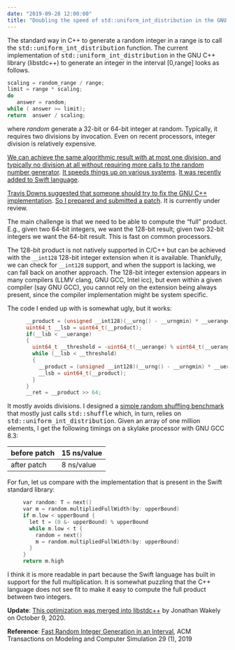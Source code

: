 ```yaml
---
date: "2019-09-28 12:00:00"
title: "Doubling the speed of std::uniform_int_distribution in the GNU C++ library (libstdc++)"
---
```




The standard way in C++ to generate a random integer in a range is to call the <tt>std::uniform_int_distribution</tt> function. The current implementation of <tt>std::uniform_int_distribution</tt> in the GNU C++ library (libstdc++) to generate an integer in the interval [0,range] looks as follows.
```C
scaling = random_range / range;
limit = range * scaling;
do
   answer = random;
while ( answer >= limit);
return  answer / scaling;
```


where _random_ generate a 32-bit or 64-bit integer at random. Typically, it requires two divisions by invocation. Even on recent processors, integer division is relatively expensive.

[We can achieve the same algorithmic result with at most one division, and typically no division at all without requiring more calls to the random number generator](https://arxiv.org/abs/1805.10941). [It speeds things up on various systems](/lemire/blog/2019/06/06/nearly-divisionless-random-integer-generation-on-various-systems/). [It was recently added to Swift language](https://github.com/apple/swift/pull/25286).

[Travis Downs suggested that someone should try to fix the GNU C++ implementation](/lemire/blog/2019/06/06/nearly-divisionless-random-integer-generation-on-various-systems/#comment-412365). [So I prepared and submitted a patch](https://www.mail-archive.com/gcc-patches@gcc.gnu.org/msg220766.html). It is currently under review.

The main challenge is that we need to be able to compute the &ldquo;full&rdquo; product. E.g., given two 64-bit integers, we want the 128-bit result; given two 32-bit integers we want the 64-bit result. This is fast on common processors.

The 128-bit product is not natively supported in C/C++ but can be achieved with the `__int128` 128-bit integer extension when it is available. Thankfully, we can check for `__int128` support, and when the support is lacking, we can fall back on another approach. The 128-bit integer extension appears in many compilers (LLMV clang, GNU GCC, Intel icc), but even within a given compiler (say GNU GCC), you cannot rely on the extension being always present, since the compiler implementation might be system specific.

The code I ended up with is somewhat ugly, but it works:
```C
      __product = (unsigned __int128)(__urng() - __urngmin) * __uerange;
      uint64_t __lsb = uint64_t(__product);
      if(__lsb < __uerange)
      {
        uint64_t __threshold = -uint64_t(__uerange) % uint64_t(__uerange);
        while (__lsb < __threshold)
        {
          __product = (unsigned __int128)(__urng() - __urngmin) * __uerange;
          __lsb = uint64_t(__product);
        }
      }
      __ret = __product >> 64;
```


It mostly avoids divisions. I designed a [simple random shuffling benchmark](https://github.com/lemire/simple_cpp_shuffle_benchmark) that mostly just calls <tt>std::shuffle</tt> which, in turn, relies on <tt>std::uniform_int_distribution</tt>. Given an array of one million elements, I get the following timings on a skylake processor with GNU GCC 8.3:

before patch             |15 ns/value              |
-------------------------|-------------------------|
after patch              |8 ns/value               |


For fun, let us compare with the implementation that is present in the Swift standard library:
```C
     var random: T = next()
     var m = random.multipliedFullWidth(by: upperBound)
     if m.low < upperBound {
       let t = (0 &- upperBound) % upperBound
       while m.low < t {
         random = next()
         m = random.multipliedFullWidth(by: upperBound)
       }
     }
     return m.high
```


I think it is more readable in part because the Swift language has built in support for the full multiplication. It is somewhat puzzling that the C++ language does not see fit to make it easy to compute the full product between two integers.

__Update__: [This optimization was merged into libstdc++](https://gcc.gnu.org/git/?p=gcc.git;a=blobdiff;f=libstdc%2B%2B-v3/include/bits/uniform_int_dist.h;h=ecb8574864aee10b9ea164379fffef27c7bdb0df;hp=6e1e3d5fc5fe8f7f22e62a85b35dc8bfa4743372;hb=98c37d3bacbb2f8bbbe56ed53a9547d3be01b66b;hpb=6ce2cb116af6e0965ff0dd69e7fd1925cf5dc68c) by Jonathan Wakely on October 9, 2020.

__Reference__: [Fast Random Integer Generation in an Interval](https://arxiv.org/abs/1805.10941), ACM Transactions on Modeling and Computer Simulation 29 (1), 2019

